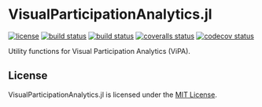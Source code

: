 # VisualParticipationAnalytics.jl

[![license](https://img.shields.io/badge/license-MIT-blue.svg)](https://github.com/laschuet/VisualParticipationAnalytics.jl/blob/master/LICENSE.txt)
[![build status](https://travis-ci.com/laschuet/VisualParticipationAnalytics.jl.svg?branch=master)](https://travis-ci.com/laschuet/VisualParticipationAnalytics.jl)
[![build status](https://ci.appveyor.com/api/projects/status/64dtv4e97lpv59wr/branch/master?svg=true)](https://ci.appveyor.com/project/laschuet/visualparticipationanalytics-jl/branch/master)
[![coveralls status](https://coveralls.io/repos/github/laschuet/VisualParticipationAnalytics.jl/badge.svg?branch=master)](https://coveralls.io/github/laschuet/VisualParticipationAnalytics.jl?branch=master)
[![codecov status](https://codecov.io/gh/laschuet/VisualParticipationAnalytics.jl/branch/master/graph/badge.svg)](https://codecov.io/gh/laschuet/VisualParticipationAnalytics.jl)

Utility functions for Visual Participation Analytics (ViPA).

## License

VisualParticipationAnalytics.jl is licensed under the [MIT License](./LICENSE.txt).
